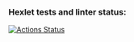 ### Hexlet tests and linter status:
[![Actions Status](https://github.com/ohalivka/data-analytics-project-92/actions/workflows/hexlet-check.yml/badge.svg)](https://github.com/ohalivka/data-analytics-project-92/actions)